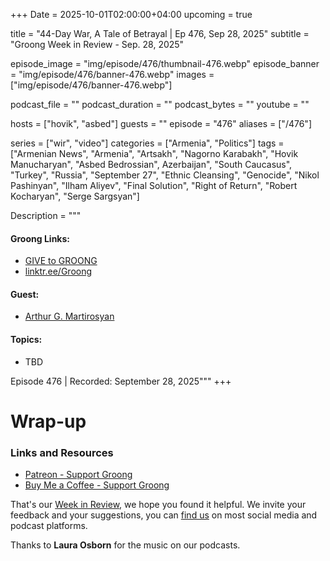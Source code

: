 +++
Date = 2025-10-01T02:00:00+04:00
upcoming = true

title = "44-Day War, A Tale of Betrayal | Ep 476, Sep 28, 2025"
subtitle = "Groong Week in Review - Sep. 28, 2025"

episode_image = "img/episode/476/thumbnail-476.webp"
episode_banner = "img/episode/476/banner-476.webp"
images = ["img/episode/476/banner-476.webp"]

podcast_file     = ""
podcast_duration = ""
podcast_bytes    = ""
youtube = ""

hosts = ["hovik", "asbed"]
guests = ""
episode = "476"
aliases = ["/476"]

series = ["wir", "video"]
categories = ["Armenia", "Politics"]
tags = ["Armenian News", "Armenia", "Artsakh", "Nagorno Karabakh", "Hovik Manucharyan", "Asbed Bedrossian", Azerbaijan", "South Caucasus", "Turkey", "Russia", "September 27", "Ethnic Cleansing", "Genocide", "Nikol Pashinyan", "Ilham Aliyev", "Final Solution", "Right of Return", "Robert Kocharyan", "Serge Sargsyan"]

Description = """

#### Groong Links:
* [GIVE to GROONG](https://podcasts.groong.org/donate)
* [linktr.ee/Groong](https://linktr.ee/groong)

#### Guest:
* [Arthur G. Martirosyan](https://podcasts.groong.org/guest/amartirosyan)

#### Topics:
* TBD

Episode 476 | Recorded: September 28, 2025"""
+++




# Wrap-up

### **Links and Resources**

* [Patreon - Support Groong](https://www.patreon.com/ann_groong)
* [Buy Me a Coffee - Support Groong](https://www.buymeacoffee.com/groong)

That's our [Week in Review](https://podcasts.groong.org/), we hope you found it helpful. We invite your feedback and your suggestions, you can [find us](https://linktr.ee/groong) on most social media and podcast platforms.

Thanks to __Laura Osborn__ for the music on our podcasts.

